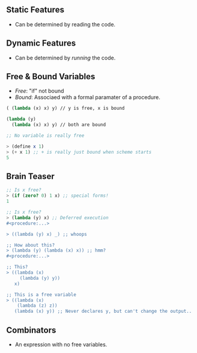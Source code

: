 ## Static Features

* Can be determined by reading the code.

## Dynamic Features

* Can be determined by _running_ the code.

## Free & Bound Variables

* _Free_: "if" not bound
* _Bound_: Associaed with a formal paramater of a procedure.

```scheme
( (lambda (x) x) y) // y is free, x is bound

(lambda (y)
  (lambda (x) x) y) // both are bound
```

```scheme
;; No variable is really free

> (define x 1)
> (+ x 1) ;; + is really just bound when scheme starts
5
```

## Brain Teaser

```scheme
;; Is x free?
> (if (zero? 0) 1 x) ;; special forms!
1

;; Is x free?
> (lambda (y) x) ;; Deferred execution
#<procedure:...>

> ((lambda (y) x) _) ;; whoops

;; How about this?
> (lambda (y) (lambda (x) x)) ;; hmm?
#<procedure:...>

;; This?
> ((lambda (x)
     (lambda (y) y))
   x)

;; This is a free variable
> ((lambda (x)
    (lambda (z) z))
   (lambda (x) y)) ;; Never declares y, but can't change the output..
```

## Combinators

* An expression with no free variables.
